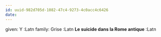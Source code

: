 ```yaml
---
id: uuid-982d705d-1082-47c4-9273-4c0acc4c6426
date: 
---
```


given: Y :Latn
family: Grise :Latn
**Le suicide dans la Rome antique** :Latn